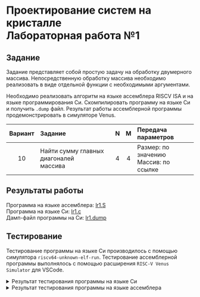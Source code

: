 # Проектирование систем на кристалле <br> Лабораторная работа №1

## Задание

Задание представляет собой простую задачу на обработку двумерного массива. Непосредственную обработку массива необходимо реализовать в виде отдельной функции с необходимыми аргументами.

Необходимо реализовать алгоритм на языке ассемблера RISCV ISA и на языке программирования Си. Скомпилировать программу на языке Си и получить `.dump` файл. Результат работы ассемблерной программы продемонстрировать в симуляторе Venus.

Вариант | Задание |   N   |   M   | Передача параметров
:-----: |:-------------- | :---: | :---: | :------------------
10 | Найти сумму главных диагоналей <br> массива | 4 | 4 | Размер: по значению <br> Массив: по ссылке

## Результаты работы

Программа на языке ассемблера: [lr1.S](src/asm/lr1.S)  
Программа на языке Си: [lr1.c](src/c/lr1.c)  
Дамп-файл программы на Си: [lr1.dump](results/Lab1-O0.dump)  

## Тестирование
Тестирование программы на языке Си производилось с помощью симулятора `riscv64-unknown-elf-run`. Тестирование ассемблерной программы выполнялось с помощью расширения `RISC-V Venus Simulator` для VSCode.

<details><summary>Результат тестирования программы на языке Си</summary>
<p>

```
5 74 5 64 34 7
6 65 4 41 44 5
9 41 1 85 31 1
7 96 9 46 54 8
7 96 9 11 81 3
4 27 1 73 10 9

207 

245 
```

</p>
</details>

<details><summary>Результат тестирования программы на языке ассемблера</summary>
<p>

```
-------------------------------------------------------------------------------------------
207 245 Exited with error code 0
Stop program execution!
-------------------------------------------------------------------------------------------
```

</p>
</details>
